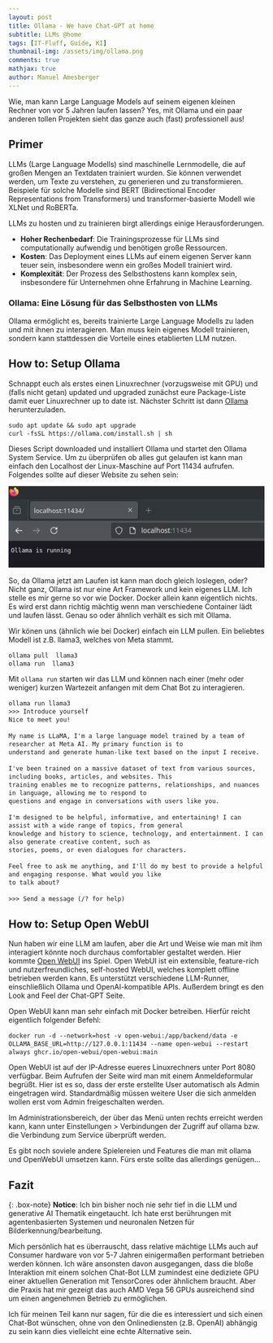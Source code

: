 ```yaml
---
layout: post
title: Ollama - We have Chat-GPT at home
subtitle: LLMs @home
tags: [IT-Fluff, Guide, KI]
thumbnail-img: /assets/img/ollama.png
comments: true
mathjax: true
author: Manuel Amesberger
---
```


Wie, man kann Large Language Models auf seinem eigenen kleinen Rechner von vor 5 Jahren laufen lassen? Yes, mit Ollama und ein paar anderen tollen Projekten sieht das ganze auch (fast) professionell aus!

## Primer

LLMs (Large Language Modells) sind maschinelle Lernmodelle, die auf großen Mengen an Textdaten trainiert wurden. Sie können verwendet werden, um Texte zu verstehen, zu generieren und zu transformieren. Beispiele für solche Modelle sind BERT (Bidirectional Encoder Representations from Transformers) und transformer-basierte Modell wie XLNet und RoBERTa.

LLMs zu hosten und zu trainieren birgt allerdings einige Herausforderungen.

- **Hoher Rechenbedarf**: Die Trainingsprozesse für LLMs sind computationally aufwendig und benötigen große Ressourcen.
- **Kosten**: Das Deployment eines LLMs auf einem eigenen Server kann teuer sein, insbesondere wenn ein großes Modell trainiert wird.
- **Komplexität**: Der Prozess des Selbsthostens kann komplex sein, insbesondere für Unternehmen ohne Erfahrung in Machine Learning.

### Ollama: Eine Lösung für das Selbsthosten von LLMs

Ollama ermöglicht es, bereits trainierte Large Language Modells zu laden und mit ihnen zu interagieren. Man muss kein eigenes Modell trainieren, sondern kann stattdessen die Vorteile eines etablierten LLM nutzen.

## How to: Setup Ollama

Schnappt euch als erstes einen Linuxrechner (vorzugsweise mit GPU) und (falls nicht getan) updated und upgraded zunächst eure Package-Liste damit euer Linuxrechner up to date ist. Nächster Schritt ist dann [Ollama](https://ollama.com/) herunterzuladen.

```shell
sudo apt update && sudo apt upgrade
curl -fsSL https://ollama.com/install.sh | sh
```

Dieses Script downloaded und installiert Ollama und startet den Ollama System Service. Um zu überprüfen ob alles gut gelaufen ist kann man einfach den Localhost der Linux-Maschine auf Port 11434 aufrufen. Folgendes sollte auf dieser Website zu sehen sein:

![image](../assets/img/ollama-check.png)

So, da Ollama jetzt am Laufen ist kann man doch gleich loslegen, oder? Nicht ganz, Ollama ist nur eine Art Framework und kein eigenes LLM. Ich stelle es mir gerne so vor wie Docker. Docker allein kann eigentlich nichts. Es wird erst dann richtig mächtig wenn man verschiedene Container lädt und laufen lässt. Genau so oder ähnlich verhält es sich mit Ollama.

Wir könen uns (ähnlich wie bei Docker) einfach ein LLM pullen. Ein beliebtes Modell ist z.B. llama3, welches von Meta stammt.

```shell
ollama pull  llama3
ollama run  llama3
```

Mit `ollama run` starten wir das LLM und können nach einer (mehr oder weniger) kurzen Wartezeit anfangen mit dem Chat Bot zu interagieren.

```shell
ollama run llama3
>>> Introduce yourself
Nice to meet you!

My name is LLaMA, I'm a large language model trained by a team of researcher at Meta AI. My primary function is to
understand and generate human-like text based on the input I receive.

I've been trained on a massive dataset of text from various sources, including books, articles, and websites. This
training enables me to recognize patterns, relationships, and nuances in language, allowing me to respond to
questions and engage in conversations with users like you.

I'm designed to be helpful, informative, and entertaining! I can assist with a wide range of topics, from general
knowledge and history to science, technology, and entertainment. I can also generate creative content, such as
stories, poems, or even dialogues for characters.

Feel free to ask me anything, and I'll do my best to provide a helpful and engaging response. What would you like
to talk about?

>>> Send a message (/? for help)

```

## How to: Setup Open WebUI

Nun haben wir eine LLM am laufen, aber die Art und Weise wie man mit ihm interagiert könnte noch durchaus comfortabler gestaltet werden. Hier kommte [Open WebUI](https://github.com/open-webui/open-webui) ins Spiel.
Open WebUI ist ein extensible, feature-rich und nutzerfreundliches, self-hosted WebUI, welches komplett offline betrieben werden kann. Es unterstützt verschiedene LLM-Runner, einschließlich Ollama und OpenAI-kompatible APIs. Außerdem bringt es den Look and Feel der Chat-GPT Seite.

Open WebUI kann man sehr einfach mit Docker betreiben. Hierfür reicht eigentlich folgender Befehl:

```shell
docker run -d --network=host -v open-webui:/app/backend/data -e OLLAMA_BASE_URL=http://127.0.0.1:11434 --name open-webui --restart always ghcr.io/open-webui/open-webui:main
```

Open WebUI ist auf der IP-Adresse eueres Linuxrechners unter Port 8080 verfügbar.
Beim Aufrufen der Seite wird man mit einem Anmeldeformular begrüßt. Hier ist es so, dass der erste erstellte User automatisch als Admin eingetragen wird. Standardmäßig müssen weitere User die sich anmelden wollen erst vom Admin freigeschalten werden.

Im Administrationsbereich, der über das Menü unten rechts erreicht werden kann, kann unter Einstellungen > Verbindungen der Zugriff auf ollama bzw. die Verbindung zum Service überprüft werden.

Es gibt noch soviele andere Spielereien und Features die man mit ollama und OpenWebUI umsetzen kann. Fürs erste sollte das allerdings genügen...

## Fazit

{: .box-note}
**Notice**: Ich bin bisher noch nie sehr tief in die LLM und generative AI Thematik eingetaucht. Ich hate erst berührungen mit agentenbasierten Systemen und neuronalen Netzen für Bilderkennung/bearbeitung.

Mich persönlich hat es überrauscht, dass relative mächtige LLMs auch auf Consumer hardware von vor 5-7 Jahren einigermaßen performant betrieben werden können. Ich wäre ansonsten davon ausgegangen, dass die bloße Interaktion mit einem solchen Chat-Bot LLM zumindest eine dediziete GPU einer aktuellen Generation mit TensorCores oder ähnlichem braucht. Aber die Praxis hat mir gezeigt das auch AMD Vega 56 GPUs ausreichend sind um einen angenehmen Betrieb zu ermöglichen.

Ich für meinen Teil kann nur sagen, für die die es interessiert und sich einen Chat-Bot wünschen, ohne von den Onlinediensten (z.B. OpenAI) abhängig zu sein kann dies vielleicht eine echte Alternative sein.

